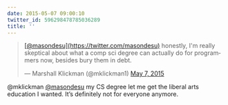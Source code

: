 ```yaml
---
date: 2015-05-07 09:00:10
twitter_id: 596298478785036289
title: ''
---
```


<blockquote class="twitter-tweet"><p lang="en" dir="ltr"><a href="https://twitter.com/masondesu?ref_src=twsrc%5Etfw">[@masondesu](https://twitter.com/masondesu)</a> honestly, I&#39;m really skeptical about what a comp sci degree can actually do for programmers now, besides bury them in debt.</p>&mdash; Marshall Klickman (@mklickman1) <a href="https://twitter.com/mklickman1/status/596296343100006401?ref_src=twsrc%5Etfw">May 7, 2015</a></blockquote>
<script async src="https://platform.twitter.com/widgets.js" charset="utf-8"></script>

@mklickman [@masondesu](https://twitter.com/masondesu) my CS degree let me get the liberal arts education I wanted. It’s definitely not for everyone anymore.
